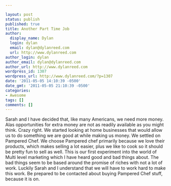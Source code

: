 ```yaml
---

layout: post
status: publish
published: true
title: Another Part Time Job
author:
  display_name: Dylan
  login: dylan
  email: dylan@dylanreed.com
  url: http://www.dylanreed.com
author_login: dylan
author_email: dylan@dylanreed.com
author_url: http://www.dylanreed.com
wordpress_id: 1307
wordpress_url: http://www.dylanreed.com/?p=1307
date: '2011-05-05 14:10:39 -0500'
date_gmt: '2011-05-05 21:10:39 -0500'
categories:
- Awesome
tags: []
comments: []
---
```


Sarah and I have decided that, like many Americans, we need more money. Alas opportunities for extra money are not as readily available as you might think. Crazy right. We started looking at home businesses that would allow us to do something we are good at while making us money. We settled on Pampered Chef. We choose Pampered chef primarily because we love their products, which makes selling a lot easier, plus we like to cook so it should be pretty fun to sell as well. This is our first experiment into the world of Multi level marketing which I have heard good and bad things about. The bad things seem to be based around the promise of riches with not a lot of work. Luckily Sarah and I understand that we will have to work hard to make this work. Be prepared to be contacted about buying Pampered Chef stuff, because it is on. 
